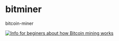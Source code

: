bitminer
========

bitcoin-miner




[![Info for beginers about how Bitcoin mining works](http://img.youtube.com/vi/GmOzih6I1zs/0.jpg)](https://www.youtube.com/watch?v=GmOzih6I1zs)